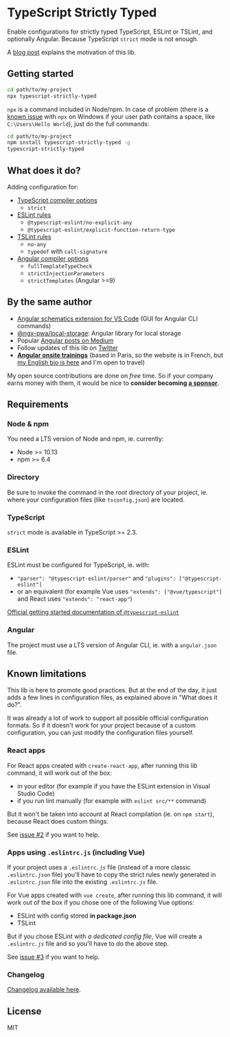 # TypeScript Strictly Typed

Enable configurations for strictly typed TypeScript, ESLint or TSLint, and optionally Angular.
Because TypeScript `strict` mode is not enough.

A [blog post](https://medium.com/@cyrilletuzi/typescript-strictly-typed-strict-mode-is-not-enough-40df698e2deb?source=friends_link&sk=00f968af095e7615f7220314df280a1b)
explains the motivation of this lib.

## Getting started

```bash
cd path/to/my-project
npx typescript-strictly-typed
```

`npx` is a command included in Node/npm. In case of problem
(there is a [known issue](https://github.com/npm/npx/issues/6)
with `npx` on Windows if your user path contains a space, like `C:\Users\Hello World`),
just do the full commands:

```bash
cd path/to/my-project
npm install typescript-strictly-typed -g
typescript-strictly-typed
```

## What does it do?

Adding configuration for:

- [TypeScript compiler options](https://www.typescriptlang.org/docs/handbook/compiler-options.html)
  - `strict`
- [ESLint rules](https://github.com/typescript-eslint/typescript-eslint/tree/master/packages/eslint-plugin)
  - `@typescript-eslint/no-explicit-any`
  - `@typescript-eslint/explicit-function-return-type`
- [TSLint rules](https://palantir.github.io/tslint/rules/)
  - `no-any`
  - `typedef` with `call-signature`
- [Angular compiler options](https://angular.io/guide/angular-compiler-options)
  - `fullTemplateTypeCheck`
  - `strictInjectionParameters`
  - `strictTemplates` (Angular >=9)

## By the same author

- [Angular schematics extension for VS Code](https://marketplace.visualstudio.com/items?itemName=cyrilletuzi.angular-schematics) (GUI for Angular CLI commands)
- [@ngx-pwa/local-storage](https://github.com/cyrilletuzi/angular-async-local-storage): Angular library for local storage
- Popular [Angular posts on Medium](https://medium.com/@cyrilletuzi)
- Follow updates of this lib on [Twitter](https://twitter.com/cyrilletuzi)
- **[Angular onsite trainings](https://formationjavascript.com/formation-angular/)** (based in Paris, so the website is in French, but [my English bio is here](https://www.cyrilletuzi.com/en/) and I'm open to travel)

My open source contributions are done on *free* time.
So if your company earns money with them,
it would be nice to **consider becoming [a sponsor](https://github.com/sponsors/cyrilletuzi)**.

## Requirements

### Node & npm

You need a LTS version of Node and npm, ie. currently:
- Node >= 10.13
- npm >= 6.4

### Directory

Be sure to invoke the command in the *root* directory of your project,
ie. where your configuration files (like `tsconfig.json`) are located.

### TypeScript

`strict` mode is available in TypeScript >= 2.3.

### ESLint

ESLint must be configured for TypeScript, ie. with:
- `"parser": "@typescript-eslint/parser"` and `"plugins": ["@typescript-eslint"]`
- or an equivalent (for example Vue uses `"extends": ["@vue/typescript"]` and React uses `"extends": "react-app"`)

[Official getting started documentation of `@typescript-eslint`](https://github.com/typescript-eslint/typescript-eslint/blob/master/docs/getting-started/linting/README.md)

### Angular

The project must use a LTS version of Angular CLI, ie. with a `angular.json` file.

## Known limitations

This lib is here to promote good practices. But at the end of the day,
it just adds a few lines in configuration files, as explained above in "What does it do?".

It was already a lot of work to support all possible official configuration formats.
So if it doesn't work for your project because of a custom configuration,
you can just modify the configuration files yourself.

### React apps

For React apps created with `create-react-app`, after running this lib command,
it will work out of the box:
- in your editor (for example if you have the ESLint extension in Visual Studio Code)
- if you run lint manually (for example with `eslint src/**` command)

But it won't be taken into account at React compilation (ie. on `npm start`),
because React does custom things.

See [issue #2](https://github.com/cyrilletuzi/typescript-strictly-typed/issues/2)
if you want to help.

### Apps using `.eslintrc.js` (including Vue)

If your project uses a `.eslintrc`*`.js`* file (instead of a more classic `.eslintrc`*`.json`* file)
you'll have to copy the strict rules newly generated in `.eslintrc`*`.json`* file
into the existing `.eslintrc`*`.js`* file.

For Vue apps created with `vue create`, after running this lib command,
it will work out of the box if you chose one of the following Vue options:
- ESLint with config stored **in package.json**
- TSLint

But if you chose ESLint with *a dedicated config file*,
Vue will create a `.eslintrc`*`.js`* file and so you'll have to do the above step.

See [issue #3](https://github.com/cyrilletuzi/typescript-strictly-typed/issues/3)
if you want to help.

### Changelog

[Changelog available here](./CHANGELOG.md).

## License

MIT
